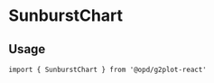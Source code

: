 # SunburstChart

## Usage

```tsx | pure
import { SunburstChart } from '@opd/g2plot-react'
```

<API src="../../src/plots/sunburst/index.tsx" />
